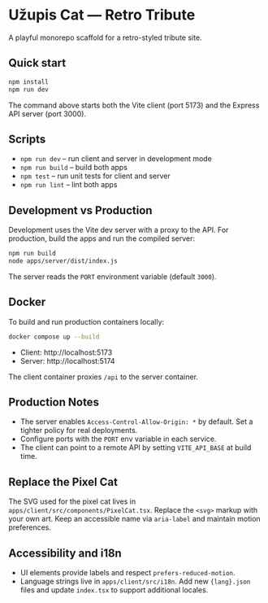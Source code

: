 # Užupis Cat — Retro Tribute

A playful monorepo scaffold for a retro-styled tribute site.

## Quick start

```bash
npm install
npm run dev
```

The command above starts both the Vite client (port 5173) and the Express API server (port 3000).

## Scripts

- `npm run dev` – run client and server in development mode
- `npm run build` – build both apps
- `npm test` – run unit tests for client and server
- `npm run lint` – lint both apps

## Development vs Production

Development uses the Vite dev server with a proxy to the API. For production, build the apps and run the compiled server:

```bash
npm run build
node apps/server/dist/index.js
```

The server reads the `PORT` environment variable (default `3000`).

## Docker

To build and run production containers locally:

```bash
docker compose up --build
```

- Client: http://localhost:5173
- Server: http://localhost:5174

The client container proxies `/api` to the server container.

## Production Notes

- The server enables `Access-Control-Allow-Origin: *` by default. Set a tighter policy for real deployments.
- Configure ports with the `PORT` env variable in each service.
- The client can point to a remote API by setting `VITE_API_BASE` at build time.

## Replace the Pixel Cat

The SVG used for the pixel cat lives in `apps/client/src/components/PixelCat.tsx`. Replace the `<svg>` markup with your own art. Keep an accessible name via `aria-label` and maintain motion preferences.

## Accessibility and i18n

- UI elements provide labels and respect `prefers-reduced-motion`.
- Language strings live in `apps/client/src/i18n`. Add new `{lang}.json` files and update `index.tsx` to support additional locales.
